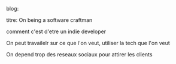 
blog:

titre:
On being a software craftman


comment c'est d'etre un indie developer

On peut travailelr sur ce que l'on veut, utiliser la tech que l'on veut

On depend trop des reseaux sociaux pour attirer les clients
